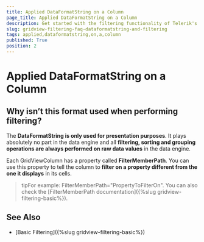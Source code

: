 ```yaml
---
title: Applied DataFormatString on a Column
page_title: Applied DataFormatString on a Column
description: Get started with the filtering functionality of Telerik's {{ site.framework_name }} DataGrid and learn why DataFormatString is used for presentation purposes only.
slug: gridview-filtering-faq-dataformatstring-and-filtering
tags: applied,dataformatstring,on,a,column
published: True
position: 2
---
```


# Applied DataFormatString on a Column



## Why isn’t this format used when performing filtering?
          

The __DataFormatString is only used for presentation purposes__. It plays absolutely no part in the data engine and all __filtering, sorting and grouping operations are always performed on raw data values__ in the data engine.

Each GridViewColumn has a property called __FilterMemberPath__. You can use this property to tell the column to __filter on a property different from the one it displays__ in its cells. 
        

>tipFor example: FilterMemberPath="PropertyToFilterOn". You can also check the [FilterMemberPath documentation]({%slug gridview-filtering-basic%}).
            

## See Also

 * [Basic Filtering]({%slug gridview-filtering-basic%})

